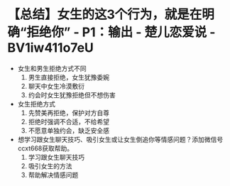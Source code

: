 # 【总结】女生的这3个行为，就是在明确“拒绝你” - P1：输出 - 楚儿恋爱说 - BV1iw411o7eU

-   女生和男生拒绝方式不同
    1.  男生直接拒绝，女生犹豫委婉
    2.  聊天中女生冷漠敷衍
    3.  约会时女生犹豫拒绝但不想伤害
-   女生拒绝方式
    1.  先赞美再拒绝，保护对方自尊
    2.  拒绝时强调不合适，不给希望
    3.  不愿意单独约会，缺乏安全感
-   想学习跟女生聊天技巧、吸引女生或让女生倒追你等情感问题？添加微信号ccxt668获取帮助。
    1.  学习跟女生聊天技巧
    2.  吸引女生的方法
    3.  帮助解决情感问题
